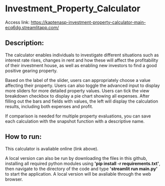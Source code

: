 # Investment_Property_Calculator

Access link: https://kaptenasp-investment-property-calculator-main-ecq6dg.streamlitapp.com/

## Description:

The calculator enables individuals to investigate different situations such as interest rate rises, changes in rent and how these will affect the profitability of their investment house, as well as enabling new investors to find a good positive gearing property.

Based on the label of the slider, users can appropriately choose a value affecting their property. Users can also toggle the advanced input to display more sliders for more detailed property values. Users can tick the view breakdown checkbox to display a pie chart showing all expenses. After filling out the bars and fields with values, the left will display the calculation results, including both expenses and profit. 

If comparison is needed for multiple property evaluations, you can save each calculation with the snapshot function with a descriptive name.

## How to run:

This calculator is avaliable online (link above). 

A local version can also be run by downloading the files in this github, installing all required python modules using **'pip install -r requirements.txt'**, then navigate to the directory of the code and type **'streamlit run main.py'** to start the application. A local version will be avaliable through the web browser. 
